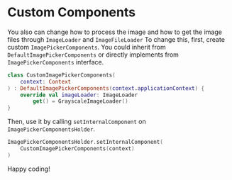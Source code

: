 # Custom Components

You also can change how to process the image and how to get the image files through `ImageLoader` and `ImageFileLoader`
To change this, first, create custom `ImagePickerComponents`.
You could inherit from `DefaultImagePickerComponents` or directly implements from `ImagePickerComponents` interface.

```kotlin
class CustomImagePickerComponents(
    context: Context
) : DefaultImagePickerComponents(context.applicationContext) {
    override val imageLoader: ImageLoader
        get() = GrayscaleImageLoader()
}
```

Then, use it by calling `setInternalComponent` on `ImagePickerComponentsHolder`.
```kotlin
ImagePickerComponentsHolder.setInternalComponent(
    CustomImagePickerComponents(context)
)
```

Happy coding!
